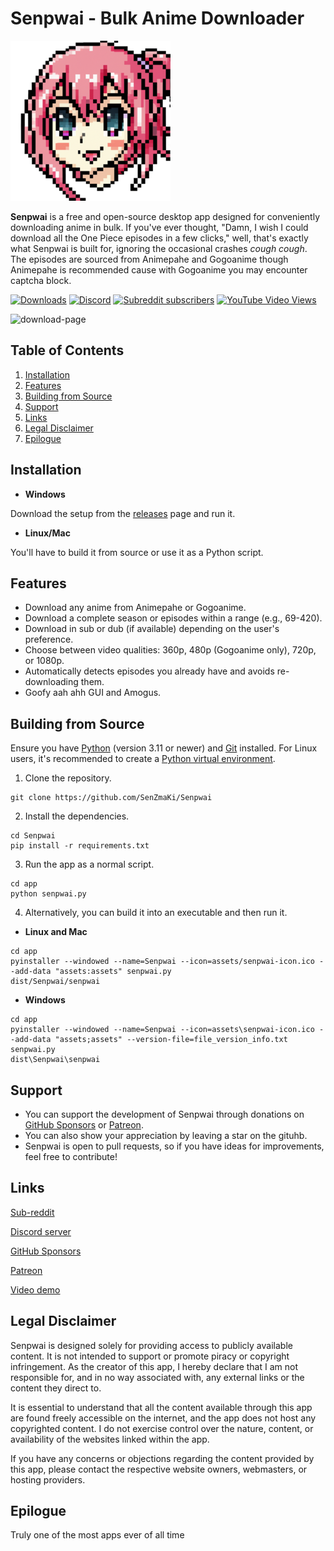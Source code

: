 # Senpwai - Bulk Anime Downloader

![senpwai-icon](https://github.com/SenZmaKi/Senpwai/blob/master/app/senpwai-icon.png)

**Senpwai** is a free and open-source desktop app designed for conveniently downloading anime in bulk. If you've ever thought, "Damn, I wish I could download all the One Piece episodes in a few clicks," well, that's exactly what Senpwai is built for, ignoring the occasional crashes *cough* *cough*.
The episodes are sourced from Animepahe and Gogoanime though Animepahe is recommended cause with Gogoanime you may encounter captcha block.

<p>
 <a href="https://github.com/SenZmaKi/Senpwai/releases"><img  height="30px" src="https://img.shields.io/github/downloads/SenZmaKi/Senpwai/total" alt="Downloads"></a>
  <a href="https://discord.gg/invite/e9UxkuyDX2" target="_blank"><img height="30px" alt="Discord" src="https://img.shields.io/discord/1131981618777702540?label=Discord&logo=discord"></a>
  <a href="https://www.reddit.com/r/Senpwai" target="_blank"><img height="30px" alt="Subreddit subscribers" src="https://img.shields.io/reddit/subreddit-subscribers/senpwai?label=Reddit&style=social"></a>
 <a href="https://youtu.be/c89BggqSmNs"  target="_blank"><img height="30px" <img alt="YouTube Video Views" src="https://img.shields.io/youtube/views/c89BggqSmNs"></a>
</p>

![download-page](https://github.com/SenZmaKi/Senpwai/assets/90490506/4a376a4f-bcaa-4f76-b3a3-68782580e4ed)

## Table of Contents
1. [Installation](#installation)
2. [Features](#features)
3. [Building from Source](#building-from-source)
4. [Support](#support)
5. [Links](#links)
6. [Legal Disclaimer](#legal-disclaimer)
7. [Epilogue](#epilogue)

## Installation

- **Windows**
  
Download the setup from the [releases](https://github.com/SenZmaKi/Senpwai/releases) page and run it.

- **Linux/Mac**
  
 You'll have to build it from source or use it as a Python script.

## Features

- Download any anime from Animepahe or Gogoanime.
- Download a complete season or episodes within a range (e.g., 69-420).
- Download in sub or dub (if available) depending on the user's preference.
- Choose between video qualities: 360p, 480p (Gogoanime only), 720p, or 1080p.
- Automatically detects episodes you already have and avoids re-downloading them.
- Goofy aah ahh GUI and Amogus.


## Building from Source

Ensure you have [Python](https://www.python.org/downloads/) (version 3.11 or newer) and [Git](https://github.com/git-guides/install-git) installed. For Linux users, it's recommended to create a [Python virtual environment](https://docs.python.org/3/library/venv.html).


1. Clone the repository.

```
git clone https://github.com/SenZmaKi/Senpwai
```

2. Install the dependencies.

```
cd Senpwai
pip install -r requirements.txt
```

3. Run the app as a normal script.

```
cd app
python senpwai.py
```

4. Alternatively, you can build it into an executable and then run it.

- **Linux and Mac**

```
cd app
pyinstaller --windowed --name=Senpwai --icon=assets/senpwai-icon.ico --add-data "assets:assets" senpwai.py
dist/Senpwai/senpwai
```

- **Windows**

```
cd app
pyinstaller --windowed --name=Senpwai --icon=assets\senpwai-icon.ico --add-data "assets;assets" --version-file=file_version_info.txt senpwai.py
dist\Senpwai\senpwai
```

## Support

- You can support the development of Senpwai through donations on [GitHub Sponsors](https://github.com/sponsors/SenZmaKi) or [Patreon](https://patreon.com/Senpwai).
- You can also show your appreciation by leaving a star on the gituhb.
- Senpwai is open to pull requests, so if you have ideas for improvements, feel free to contribute!

## Links

[Sub-reddit](https://reddit.com/r/Senpwai)

[Discord server](https://discord.com/invite/e9UxkuyDX2)

[GitHub Sponsors](https://github.com/sponsors/SenZmaKi)

[Patreon](https://patreon.com/Senpwai)

[Video demo](https://youtu.be/c89BggqSmNs)

## Legal Disclaimer

Senpwai is designed solely for providing access to publicly available content. It is not intended to support or promote piracy or copyright infringement. As the creator of this app, I hereby declare that I am not responsible for, and in no way associated with, any external links or the content they direct to.

It is essential to understand that all the content available through this app are found freely accessible on the internet, and the app does not host any copyrighted content. I do not exercise control over the nature, content, or availability of the websites linked within the app.

If you have any concerns or objections regarding the content provided by this app, please contact the respective website owners, webmasters, or hosting providers.

## Epilogue

Truly one of the most apps ever of all time

